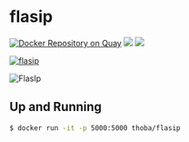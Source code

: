 # flasip

[![Docker Repository on Quay](https://quay.io/repository/thoba/flasip/status "Docker Repository on Quay")](https://quay.io/repository/thoba/flasip)
[![](https://images.microbadger.com/badges/version/thoba/flasip.svg)](http://microbadger.com/images/thoba/flasip "Get your own version badge on microbadger.com")
[![](https://images.microbadger.com/badges/image/thoba/flasip.svg)](https://microbadger.com/images/thoba/flasip "Get your own image badge on microbadger.com")

[![flasip](http://dockeri.co/image/thoba/flasip)](https://hub.docker.com/r/thoba/flasip/)

![FlasIp](https://raw.githubusercontent.com/thobalose/flasip/master/flasip_app.png)

## Up and Running

```sh
$ docker run -it -p 5000:5000 thoba/flasip
```
